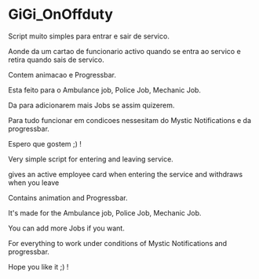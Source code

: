 # GiGi_OnOffduty

Script muito simples para entrar e sair de servico.

Aonde da um cartao de funcionario activo quando se entra ao servico e retira quando sais de servico.

Contem animacao e Progressbar.

Esta feito para o Ambulance job, Police Job, Mechanic Job.

Da para adicionarem mais Jobs se assim quizerem.

Para tudo funcionar em condicoes nessesitam do Mystic Notifications e da progressbar.

Espero que gostem ;) !

Very simple script for entering and leaving service.

gives an active employee card when entering the service and withdraws when you leave

Contains animation and Progressbar.

It's made for the Ambulance job, Police Job, Mechanic Job.

You can add more Jobs if you want.

For everything to work under conditions of Mystic Notifications and progressbar.

Hope you like it ;) !
